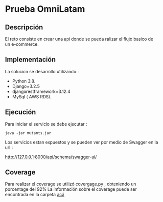 # Prueba OmniLatam

## Descripción
El reto consiste en crear una api donde se pueda ralizar el flujo basico de un e-commerce.

## Implementación

La solucion se desarrollo  utilizando :
- Python 3.8.
- Django=3.2.5
- djangorestframework=3.12.4
- MySql ( AWS RDS).


## Ejecución

Para iniciar el servicio se debe ejecutar :
```
java -jar mutants.jar
```
Los servicios estan expuestos y se pueden ver por medio de Swagger en la url :

http://127.0.0.1:8000/api/schema/swagger-ui/


## Coverage

Para realizar el coverage se utilizó covergage.py , obteniendo un porcentage del 92%
La información sobre el coverage puede ser encontrada en la carpeta [acá](htmlcov)



